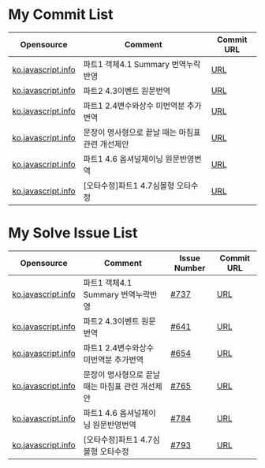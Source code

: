 # My Commit List
|Opensource|Comment|Commit URL|
|-|-|-|
|[ko.javascript.info]( https://github.com/javascript-tutorial/ko.javascript.info)|파트1 객체4.1 Summary 번역누락반영|[URL](https://github.com/sowon-dev/ko.javascript.info/commit/8bbfbb1b7f01fc68fbab1e3b3c72561d7feba034)|
|[ko.javascript.info]( https://github.com/javascript-tutorial/ko.javascript.info)|파트2 4.3이벤트 원문번역|[URL](https://github.com/sowon-dev/ko.javascript.info/commit/568b9146b2cf08db9d040f856170ef2f403f42e2)|
|[ko.javascript.info]( https://github.com/javascript-tutorial/ko.javascript.info)|파트1 2.4변수와상수 미번역분 추가번역|[URL](https://github.com/sowon-dev/ko.javascript.info/commit/462202069b97621d08cacb0ab240aab745eada95)|
|[ko.javascript.info]( https://github.com/javascript-tutorial/ko.javascript.info)|문장이 명사형으로 끝날 때는 마침표 관련 개선제안|[URL](https://github.com/javascript-tutorial/ko.javascript.info/issues/765)|
|[ko.javascript.info]( https://github.com/javascript-tutorial/ko.javascript.info)|파트1 4.6 옵셔널체이닝 원문반영번역|[URL](https://github.com/sowon-dev/ko.javascript.info/commit/5347b8c525ed5d43de9371a9439692d631ab7a13)|
|[ko.javascript.info]( https://github.com/javascript-tutorial/ko.javascript.info)|[오타수정]파트1 4.7심볼형 오타수정|[URL](https://github.com/sowon-dev/ko.javascript.info/commit/eb85fb618861debce9beeb617430a7890088d2ec)|



# My Solve Issue List
|Opensource|Comment|Issue Number|Commit URL|
|-|-|-|-|
|[ko.javascript.info](https://github.com/javascript-tutorial/ko.javascript.info)|파트1 객체4.1 Summary 번역누락반영|[#737](https://github.com/javascript-tutorial/ko.javascript.info/issues/737)|[URL](https://github.com/sowon-dev/ko.javascript.info/commit/8bbfbb1b7f01fc68fbab1e3b3c72561d7feba034)|
|[ko.javascript.info](https://github.com/javascript-tutorial/ko.javascript.info)|파트2 4.3이벤트 원문번역|[#641](https://github.com/javascript-tutorial/ko.javascript.info/issues/641)|[URL](https://github.com/sowon-dev/ko.javascript.info/commit/568b9146b2cf08db9d040f856170ef2f403f42e2)|
|[ko.javascript.info](https://github.com/javascript-tutorial/ko.javascript.info)|파트1 2.4변수와상수 미번역분 추가번역|[#654](https://github.com/javascript-tutorial/ko.javascript.info/issues/654)|[URL](https://github.com/sowon-dev/ko.javascript.info/commit/462202069b97621d08cacb0ab240aab745eada95)|
|[ko.javascript.info](https://github.com/javascript-tutorial/ko.javascript.info)|문장이 명사형으로 끝날 때는 마침표 관련 개선제안|[#765](https://github.com/javascript-tutorial/ko.javascript.info/issues/765)|[URL](https://github.com/javascript-tutorial/ko.javascript.info/issues/765)|
|[ko.javascript.info](https://github.com/javascript-tutorial/ko.javascript.info)|파트1 4.6 옵셔널체이닝 원문반영번역|[#784](https://github.com/javascript-tutorial/ko.javascript.info/issues/784)|[URL](https://github.com/sowon-dev/ko.javascript.info/commit/5347b8c525ed5d43de9371a9439692d631ab7a13)|
|[ko.javascript.info](https://github.com/javascript-tutorial/ko.javascript.info)|[오타수정]파트1 4.7심볼형 오타수정|[#793](https://github.com/javascript-tutorial/ko.javascript.info/issues/793)|[URL](https://github.com/sowon-dev/ko.javascript.info/commit/eb85fb618861debce9beeb617430a7890088d2ec)|



